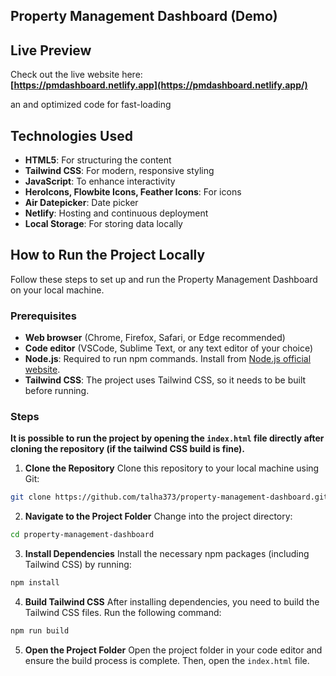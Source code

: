 
## Property Management Dashboard (Demo)


## Live Preview
Check out the live website here:  
**[https://pmdashboard.netlify.app](https://pmdashboard.netlify.app/)**

an and optimized code for fast-loading

## Technologies Used

- **HTML5**: For structuring the content
- **Tailwind CSS**: For modern, responsive styling
- **JavaScript**: To enhance interactivity
- **HeroIcons, Flowbite Icons, Feather Icons**: For icons
- **Air Datepicker**: Date picker
- **Netlify**: Hosting and continuous deployment
- **Local Storage**: For storing data locally 

## How to Run the Project Locally

Follow these steps to set up and run the Property Management Dashboard on your local machine.

### Prerequisites
- **Web browser** (Chrome, Firefox, Safari, or Edge recommended)
- **Code editor** (VSCode, Sublime Text, or any text editor of your choice)
- **Node.js**: Required to run npm commands. Install from [Node.js official website](https://nodejs.org/).
- **Tailwind CSS**: The project uses Tailwind CSS, so it needs to be built before running.

### Steps 
**It is possible to run the project by opening the `index.html` file directly after cloning the repository (if the tailwind CSS build is fine).**

1. **Clone the Repository** 
Clone this repository to your local machine using Git:
```bash
git clone https://github.com/talha373/property-management-dashboard.git
```

2. **Navigate to the Project Folder**
Change into the project directory:
```bash
cd property-management-dashboard
```

3. **Install Dependencies**
Install the necessary npm packages (including Tailwind CSS) by running:
```bash
npm install
```

4. **Build Tailwind CSS**
After installing dependencies, you need to build the Tailwind CSS files. Run the following command:
```bash
npm run build
```

5. **Open the Project Folder**
Open the project folder in your code editor and ensure the build process is complete. Then, open the `index.html` file.


